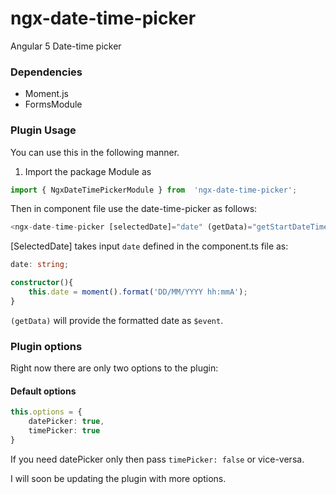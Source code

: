 # ngx-date-time-picker

Angular 5 Date-time picker

### Dependencies
- Moment.js
- FormsModule

### Plugin Usage

You can use this in the following manner. 

1. Import the package Module as
```ts
import { NgxDateTimePickerModule } from  'ngx-date-time-picker';
```

Then in component file use the date-time-picker as follows:
```ts
<ngx-date-time-picker [selectedDate]="date" (getData)="getStartDateTime($event)" [options]="{timePicker: false}"></ngx-date-time-picker>

```

[SelectedDate] takes input ```date``` defined in the component.ts file as:

```ts
date: string;

constructor(){
    this.date = moment().format('DD/MM/YYYY hh:mmA');
}
```
```(getData)``` will provide the formatted date as ```$event```.

### Plugin options

Right now there are only two options to the plugin:

#### Default options
```ts
this.options = {
    datePicker: true,
    timePicker: true
}
```

If you need datePicker only then pass ```timePicker: false``` or vice-versa.

I will soon be updating the plugin with more options.
